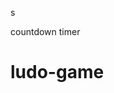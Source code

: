






















































s




countdown timer






















# ludo-game

















